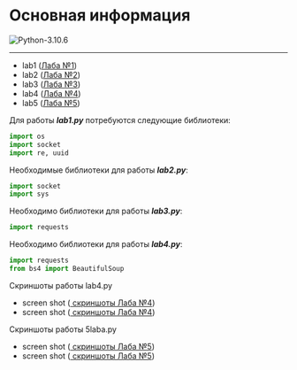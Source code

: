 # Основная информация

![Python-3.10.6](https://img.shields.io/badge/Python-v3.10.6-blue?style=for-the-badge)

---

+ lab1 ([Лаба №1](https://github.com/Alemer3/sp/blob/main/Hello.py))
+ lab2 ([Лаба №2](https://github.com/Alemer3/sp/blob/main/2laba.py))
+ lab3 ([Лаба №3](https://github.com/Alemer3/sp/blob/main/3laba.py))
+ lab4 ([Лаба №4](https://github.com/Alemer3/sp/blob/main/4laba.py))
+ lab5 ([Лаба №5](https://github.com/Alemer3/sp/blob/main/5laba.py))

Для работы ***lab1.py*** потребуются следующие библиотеки: 

```python
import os
import socket
import re, uuid
```

Необходимые библиотеки для работы ***lab2.py***: 
```python
import socket
import sys
```

Необходимо библиотеки для работы ***lab3.py***:

```python 
import requests
```

Необходимо библиотеки для работы ***lab4.py***:

```python 
import requests
from bs4 import BeautifulSoup
```
Скриншоты работы lab4.py
+ screen shot ([ скриншоты Лаба №4](https://github.com/Alemer3/sp/blob/main//53UqSQr99JY.jpg))
+ screen shot ([ скриншоты Лаба №4](https://github.com/Alemer3/sp/blob/main//JhQzfgf04es.jpg))

Скриншоты работы 5laba.py
+ screen shot ([ скриншоты Лаба №5](https://github.com/Alemer3/sp/blob/main/4%20лаба.jpg))
+ screen shot ([ скриншоты Лаба №5](https://github.com/Alemer3/sp/blob/main/EHe1gbZVefE-1.jpg))

